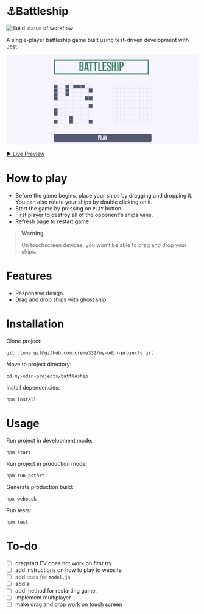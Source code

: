 # ⚓Battleship
![Build status of workflow](https://github.com/creme332/my-odin-projects/actions/workflows/battleship.yml/badge.svg)

A single-player battleship game built using test-driven development with Jest. 

![website of battleship game](battleship-website.gif)

[▶ Live Preview](https://creme332.github.io/my-odin-projects/battleship/dist)

# How to play
- Before the game begins, place your ships by dragging and dropping it. You can also rotate your ships by double clicking on it.
- Start the game by pressing on `PLAY` button.
- First player to destroy all of the opponent's ships wins.
- Refresh page to restart game.

> **Warning**
>
> On touchscreen devices, you won't be able to drag and drop your ships.

# Features
- Responsive design.
- Drag and drop ships with ghost ship.

# Installation
Clone project:
```
git clone git@github.com:creme332/my-odin-projects.git
```
Move to project directory:
```
cd my-odin-projects/battleship
```
Install dependencies:
```
npm install
```

# Usage
Run project in development mode:
```
npm start
```
Run project in production mode:
```
npm run pstart
```
Generate production build:
```
npx webpack
```

Run tests:
```
npm test
```

# To-do
- [ ] dragstart EV does not work on first try
- [ ] add instructions on how to play to website
- [ ] add tests for `model.js`
- [ ] add ai
- [ ] add method for restarting game.
- [ ] implement multiplayer
- [ ] make drag and drop work on touch screen
